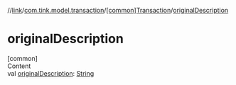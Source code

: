 //[link](../../index.md)/[com.tink.model.transaction](../index.md)/[[common]Transaction](index.md)/[originalDescription](original-description.md)



# originalDescription  
[common]  
Content  
val [originalDescription](original-description.md): [String](https://kotlinlang.org/api/latest/jvm/stdlib/kotlin/-string/index.html)  



